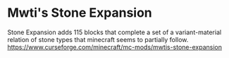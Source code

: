 # Mwti's Stone Expansion
Stone Expansion adds 115 blocks that complete a set of a variant-material relation of stone types that minecraft seems to partially follow.\
https://www.curseforge.com/minecraft/mc-mods/mwtis-stone-expansion
